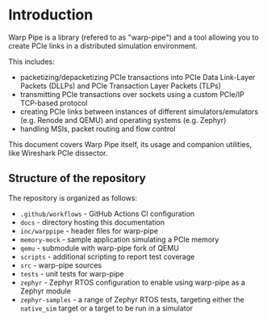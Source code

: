 # Introduction

Warp Pipe is a library (refered to as "warp-pipe") and a tool allowing you to create PCIe links in a distributed simulation environment.

This includes:

* packetizing/depacketizing PCIe transactions into PCIe Data Link-Layer Packets (DLLPs) and PCIe Transaction Layer Packets (TLPs)
* transmitting PCIe transactions over sockets using a custom PCIe/IP TCP-based protocol
* creating PCIe links between instances of different simulators/emulators (e.g. Renode and QEMU) and operating systems (e.g. Zephyr)
* handling MSIs, packet routing and flow control

This document covers Warp Pipe itself, its usage and companion utilities, like Wireshark PCIe dissector.

## Structure of the repository

The repository is organized as follows:

- `.github/workflows` - GitHub Actions CI configuration
- `docs` - directory hosting this documentation
- `inc/warppipe` - header files for warp-pipe
- `memory-mock` - sample application simulating a PCIe memory
- `qemu` - submodule with warp-pipe fork of QEMU
- `scripts` - additional scripting to report test coverage
- `src` - warp-pipe sources
- `tests` - unit tests for warp-pipe
- `zephyr` - Zephyr RTOS configuration to enable using warp-pipe as a Zephyr module
- `zephyr-samples` - a range of Zephyr RTOS tests, targeting either the `native_sim` target or a target to be run in a simulator